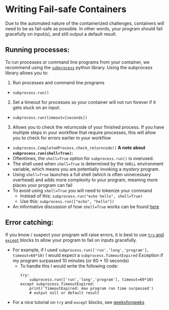 # Writing Fail-safe Containers
Due to the automated nature of the containerized challenges, containers will need to be as fail-safe as possible. In other words, your program should fail gracefully on input(s), and still output a default result. 

## Running processes:
To run processes or command line programs from your container, we recommend using the [`subprocess`](https://docs.python.org/3/library/subprocess.html) python library. Using the subprocess library allows you to:
1. Run processes and command line programs
  * `subprocess.run()`
2. Set a timeout for processes so your container will not run forever if it gets stuck on an input: 
  * `subprocess.run(timeout=[seconds])` 
3. Allows you to check the returncode of your finished process. If you have multiple steps in your workflow that require processes, this will allow you to check for errors earlier in your workflow
  * `subprocess.CompletedProcess.check_returncode()`
**A note about `subprocess.run(shell=True)`:**
* Oftentimes, the `shell=True` option for `subprocess.run()` is overused. 
* The shell used when `shell=True` is determined by the `SHELL` environment variable, which means you are potentially invoking a *mystery* program.
* Using `shell=True` launches a full shell (which is often unnecessary overhead) and adds more complexity to your program, meaning more places your program can fail 
* To avoid using `shell=True` you will need to tokenize your command
  * Instead of this: `subprocess.run("echo hello", shell=True)`
  * Use this: `subprocess.run(["echo", "hello"])`
* An informative discussion of how `shell=True` works can be found [here](https://discuss.dizzycoding.com/actual-meaning-of-shelltrue-in-subprocess/)

## Error catching:
If you know / suspect your program will raise errors, it is best to use [`try` and `except`](https://docs.python.org/3/tutorial/errors.html#handling-exceptions) blocks to allow your program to fail on inputs gracefully.
* For example, if I used `subprocess.run(['run','long','program'], timeout=60*10)` I would expect a `subprocess.TimeoutExpired` Exception if my program surpassed 10 minutes (or 60 * 10 seconds)
  * To handle this I would write the following code:
      ```
      try:
          subprocess.run(['run','long','program'], timeout=60*10)
      except subprocess.TimeoutExpired:
          print('TimeoutExpired: max program run time surpassed')
          # output null or default result
      ```
* For a nice tutorial on `try` and `except` blocks, see [geeksforgeeks](https://www.geeksforgeeks.org/python-try-except/)
